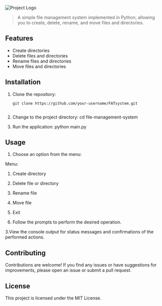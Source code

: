 
![Project Logo](/path/to/logo.png)

> A simple file management system implemented in Python, allowing you to create, delete, rename, and move files and directories.

## Features

- Create directories
- Delete files and directories
- Rename files and directories
- Move files and directories

## Installation

1. Clone the repository:

   ```shell
   git clone https://github.com/your-username/FATsystem.git


2. Change to the project directory:
cd file-management-system

3. Run the application:
python main.py


## Usage

1. Choose an option from the menu:

Menu:
1. Create directory
2. Delete file or directory
3. Rename file
4. Move file
5. Exit


2. Follow the prompts to perform the desired operation.


3.View the console output for status messages and confirmations of the performed actions.

## Contributing

Contributions are welcome! If you find any issues or have suggestions for improvements, please open an issue or submit a pull request.

## License

This project is licensed under the MIT License.
